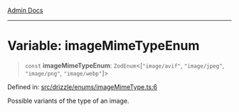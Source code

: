 [Admin Docs](/)

***

# Variable: imageMimeTypeEnum

> `const` **imageMimeTypeEnum**: `ZodEnum`\<\[`"image/avif"`, `"image/jpeg"`, `"image/png"`, `"image/webp"`\]\>

Defined in: [src/drizzle/enums/imageMimeType.ts:6](https://github.com/Suyash878/talawa-api/blob/dd80c416ddd46afdb07c628dc824194bc09930cc/src/drizzle/enums/imageMimeType.ts#L6)

Possible variants of the type of an image.
